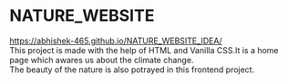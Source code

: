 # NATURE_WEBSITE
https://abhishek-465.github.io/NATURE_WEBSITE_IDEA/
<br>
This project is made with the help of HTML and Vanilla CSS.It is a home page which awares us about the climate change.
<br>
The beauty of the nature is also potrayed in this frontend project.
